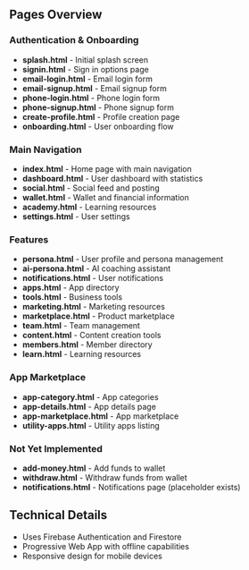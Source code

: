 ## Pages Overview

### Authentication & Onboarding
- **splash.html** - Initial splash screen
- **signin.html** - Sign in options page
- **email-login.html** - Email login form
- **email-signup.html** - Email signup form
- **phone-login.html** - Phone login form
- **phone-signup.html** - Phone signup form
- **create-profile.html** - Profile creation page
- **onboarding.html** - User onboarding flow

### Main Navigation
- **index.html** - Home page with main navigation
- **dashboard.html** - User dashboard with statistics
- **social.html** - Social feed and posting
- **wallet.html** - Wallet and financial information
- **academy.html** - Learning resources
- **settings.html** - User settings

### Features
- **persona.html** - User profile and persona management
- **ai-persona.html** - AI coaching assistant
- **notifications.html** - User notifications
- **apps.html** - App directory
- **tools.html** - Business tools
- **marketing.html** - Marketing resources
- **marketplace.html** - Product marketplace
- **team.html** - Team management
- **content.html** - Content creation tools
- **members.html** - Member directory
- **learn.html** - Learning resources

### App Marketplace
- **app-category.html** - App categories
- **app-details.html** - App details page
- **app-marketplace.html** - App marketplace
- **utility-apps.html** - Utility apps listing

### Not Yet Implemented
- **add-money.html** - Add funds to wallet
- **withdraw.html** - Withdraw funds from wallet
- **notifications.html** - Notifications page (placeholder exists)

## Technical Details
- Uses Firebase Authentication and Firestore
- Progressive Web App with offline capabilities
- Responsive design for mobile devices

